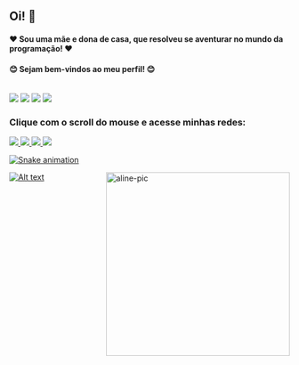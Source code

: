 ## Oi! 🤗
#### ❤ Sou uma mãe e dona de casa, que resolveu se aventurar no mundo da programação! ❤
#### 😊 Sejam bem-vindos ao meu perfil! 😊

<br>
<div style="display: inline_block"> 
  <img src="https://img.icons8.com/dusk/64/undefined/html-5.png"/>
  <img src="https://img.icons8.com/dusk/64/undefined/css3.png"/>
  <img src="https://img.icons8.com/dusk/64/undefined/javascript-logo.png"/>
  <img src="https://img.icons8.com/dusk/64/undefined/react.png"/>
</div>
   
            
          
   <h3>Clique com o scroll do mouse e acesse minhas redes:</h3>
   
<div>
   <a href ="https://www.linkedin.com/in/aline-mozer-baptista-8b9749231/" target="_blank"><img src="https://img.icons8.com/dusk/64/undefined/linkedin--v1.png"/>
  <a href ="mailto:alinemozer@gmail.com" target="_blank"><img src="https://img.icons8.com/dusk/64/undefined/gmail.png"/>
  <a href ="https://wa.me/5527999180477" target="_blank"><img src="https://img.icons8.com/dusk/64/undefined/whatsapp.png"/>
  <a href ="https://www.instagram.com/alinemozer/" target="_blank"><img src="https://img.icons8.com/dusk/64/undefined/instagram-new--v1.png"/>
 
  ![Snake animation](https://github.com/alinemozer/alinemozer/blob/output/github-contribution-grid-snake.svg)
</div>
  
  <img align="right" height="330" alt="aline-pic" src="https://share-cdn.picrew.me/shareImg/org/202203/338224_vx3Im8PI.png" data-canonical-src="https://share-cdn.picrew.me/shareImg/org/202203/338224_vx3Im8PI.png" style="max-width: 100%;">
  
  ![Alt text](https://spotify-recently-played-readme.vercel.app/api?user=12165858419)

